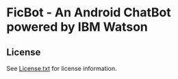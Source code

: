 # FicBot - An Android ChatBot powered by IBM Watson

## License
See [License.txt](https://github.com/IBM-Bluemix/chatbot-watson-android/blob/master/License.txt) for license information.
